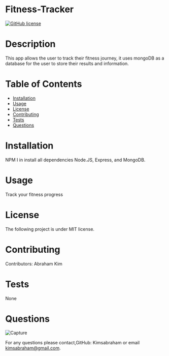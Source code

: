 # Fitness-Tracker
[![GitHub license](https://img.shields.io/badge/license-MIT-blue.svg)](https://github.com/undefined/undefined)
# Description
This app allows the user to track their fitness journey, it uses mongoDB as a database for the user to store their results and information.
# Table of Contents 
* [Installation](#installation)
* [Usage](#usage)
* [License](#license)
* [Contributing](#contributing)
* [Tests](#tests)
* [Questions](#questions)
# Installation
NPM I in install all dependencies
Node.JS, Express, and MongoDB.
# Usage
Track your fitness progress 
# License
The following project is under MIT license.
# Contributing
​Contributors: Abraham Kim
# Tests
None
# Questions
![Capture](https://user-images.githubusercontent.com/75137165/123012164-c68f5b80-d38f-11eb-8f37-a2e7373a4f23.PNG)

For any questions please contact,GitHub: Kimsabraham or email  kimsabraham@gmail.com.
